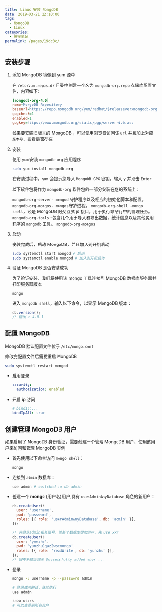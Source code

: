 ```yaml
---
title: Linux 安装 MongoDB
date: 2019-03-21 22:10:00
tags:
  - MongoDB
  - Linux
categories:
  - 编程笔记
permalink: /pages/19dc3c/
---
```


## 安装步骤

1. 添加 MongoDB 镜像到 yum 源中

   在 `/etc/yum.repos.d/` 目录中创建一个名为 `mongodb-org.repo` 存储库配置文件，内容如下:

   ```ini
   [mongodb-org-4.0]
   name=MongoDB Repository
   baseurl=https://repo.mongodb.org/yum/redhat/$releasever/mongodb-org/4.0/x86_64/
   gpgcheck=1
   enabled=1
   gpgkey=https://www.mongodb.org/static/pgp/server-4.0.asc
   ```

   如果要安装旧版本的 MongoDB ，可以使用浏览器访问该 `url` 并且加上对应 `版本号`，查看是否存在

2. 安装

   使用 `yum` 安装 `mongodb-org` 应用程序

   ```bash
   sudo yum install mongodb-org
   ```

   在安装过程中，`yum` 会提示您导入 `MongoDB GPG` 密钥。输入 `y` 并点击 `Enter`

   以下软件包将作为 `mongodb-org` 软件包的一部分安装在您的系统上：

   `mongodb-org-server- mongod` 守护程序以及相应的初始化脚本和配置。
   `mongodb-org-mongos- mongos`守护进程。
   `mongodb-org-shell -mongo shell`，它是 MongoDB 的交互式 js 接口，用于执行命令行中的管理任务。
   `mongodb-org-tools` -包含几个用于导入和导出数据，统计信息以及其他实用程序的 `mongodb` 工具。
   `mongodb-org-mongos`

3. 启动

   安装完成后，启动 MongoDB，并且加入到开机启动

   ```bash
   sudo systemctl start mongod # 启动
   sudo systemctl enable mongod # 加入到开机启动
   ```

4. 验证 MongoDB 是否安装成功

   为了验证安装，我们将使用该 mongo 工具连接到 MongoDB 数据库服务器并打印服务器版本：

   ```bash
   mongo
   ```

   进入 `mongodb shell`，输入以下命令，以显示 MongoDB 版本：

   ```js
   db.version();
   // 输出-> 4.0.1
   ```

## 配置 MongoDB

MongoDB 默认配置文件位于 `/etc/mongo.conf`

修改完配置文件后需要重启 MongoDB

```bash
sudo systemctl restart mongod
```

- 启用登录

  ```yaml
  security:
    authorization: enabled
  ```

- 开启 ip 访问

  ```yaml
  # bindIp:...
  bindIpAll: true
  ```

## 创建管理 MongoDB 用户

如果启用了 MongoDB 身份验证，需要创建一个管理 MongoDB 用户，使用该用户来访问和管理 MongoDB 实例

- 首先使用以下命令访问 `mongo shell`：

  ```bash
  mongo
  ```

- 连接到 `admin` 数据库：

  ```bash
  use admin # switched to db admin
  ```

- 创建一个 **mongo** (用户名)用户,具有 `userAdminAnyDatabase` 角色的新用户：

  ```js
  db.createUser({
    user: 'username',
    pwd: 'password',
    roles: [{ role: 'userAdminAnyDatabase', db: 'admin' }],
  });

  // 先登录admin相关账号，给某个数据库增加用户，先 use xxx
  db.createUser({
    user: 'yunzhu',
    pwd: 'yunzhu1qaz2wsxmongo',
    roles: [{ role: 'readWrite', db: 'yunzhu' }],
  });
  // 回车新建会提示 Successfully added user ...
  ```

- 登录

  ```bash
  mongo -u username -p --password admin

  # 登录成功的话，继续执行
  use admin

  show users
  # 可以查看到所有用户
  ```
